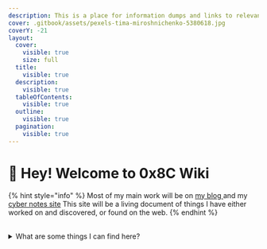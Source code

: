 ```yaml
---
description: This is a place for information dumps and links to relevant topics.
cover: .gitbook/assets/pexels-tima-miroshnichenko-5380618.jpg
coverY: -21
layout:
  cover:
    visible: true
    size: full
  title:
    visible: true
  description:
    visible: true
  tableOfContents:
    visible: true
  outline:
    visible: true
  pagination:
    visible: true
---
```


# 👋 Hey! Welcome to 0x8C Wiki

{% hint style="info" %}
Most of my main work will be on [my blog ](https://0x8c.org\))and my [cyber notes site](https://notes.0xda.org) This site will be a living document of things I have either worked on and discovered, or found on the web.
{% endhint %}
<div style="visibility:hidden;">
  <a style="visibility:hidden;" rel="me" href="https://infosec.exchange/@tiff">Mastodon</a>
  <a style="visibility:hidden;" rel="me" href="https://infosec.exchange/@0x8c">Mastodon</a>
</div>
<details>

<summary>What are some things I can find here?</summary>

Most of this is red team/pen testing articles, websites, and links. There will also be articles on computer architecture and design, malware analysis, and CVE exploration. I will also link to popular articles and notes of mine as well.

</details>
